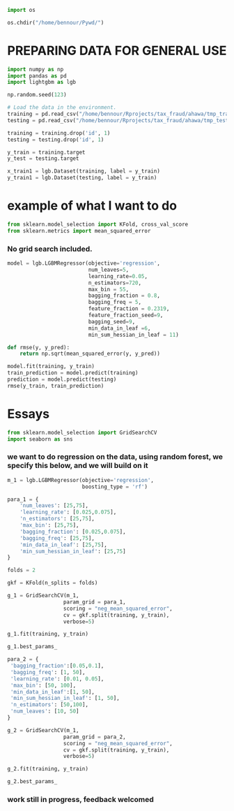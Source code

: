 ```python
import os
```


```python
os.chdir("/home/bennour/Pywd/")
```

# **PREPARING DATA FOR GENERAL USE**


```python
import numpy as np
import pandas as pd
import lightgbm as lgb
```


```python
np.random.seed(123)
```


```python
# Load the data in the environment.
training = pd.read_csv("/home/bennour/Rprojects/tax_fraud/ahawa/tmp_train.csv")
testing = pd.read_csv("/home/bennour/Rprojects/tax_fraud/ahawa/tmp_test.csv")
```


```python
training = training.drop('id', 1)
testing = testing.drop('id', 1)
```


```python
y_train = training.target
y_test = testing.target
```


```python
x_train1 = lgb.Dataset(training, label = y_train)
y_train1 = lgb.Dataset(testing, label = y_train)
```

# **example of what I want to do**


```python
from sklearn.model_selection import KFold, cross_val_score
from sklearn.metrics import mean_squared_error
```

### No grid search included.


```python
model = lgb.LGBMRegressor(objective='regression',
                          num_leaves=5,
                          learning_rate=0.05, 
                          n_estimators=720,
                          max_bin = 55, 
                          bagging_fraction = 0.8,
                          bagging_freq = 5, 
                          feature_fraction = 0.2319,
                          feature_fraction_seed=9, 
                          bagging_seed=9,
                          min_data_in_leaf =6, 
                          min_sum_hessian_in_leaf = 11)
```


```python
def rmse(y, y_pred):
    return np.sqrt(mean_squared_error(y, y_pred))
```


```python
model.fit(training, y_train)
train_prediction = model.predict(training)
prediction = model.predict(testing)
rmse(y_train, train_prediction)
```

# **Essays**


```python
from sklearn.model_selection import GridSearchCV
import seaborn as sns
```

### we want to do regression on the data, using random forest, we specify this below, and we will build on it


```python
m_1 = lgb.LGBMRegressor(objective='regression',
                        boosting_type = 'rf')
```


```python
para_1 = {
    'num_leaves': [25,75],
    'learning_rate': [0.025,0.075],
    'n_estimators': [25,75],
    'max_bin': [25,75],
    'bagging_fraction': [0.025,0.075],
    'bagging_freq': [25,75],
    'min_data_in_leaf': [25,75],
    'min_sum_hessian_in_leaf': [25,75]
}
```


```python
folds = 2

gkf = KFold(n_splits = folds)

g_1 = GridSearchCV(m_1, 
                  param_grid = para_1, 
                  scoring = "neg_mean_squared_error", 
                  cv = gkf.split(training, y_train), 
                  verbose=5)

g_1.fit(training, y_train)
```


```python
g_1.best_params_
```


```python
para_2 = {
 'bagging_fraction':[0.05,0.1],
 'bagging_freq': [1, 50],
 'learning_rate': [0.01, 0.05],
 'max_bin': [50, 100],
 'min_data_in_leaf':[1, 50],
 'min_sum_hessian_in_leaf': [1, 50],
 'n_estimators': [50,100],
 'num_leaves': [10, 50]
}
```


```python
g_2 = GridSearchCV(m_1, 
                  param_grid = para_2, 
                  scoring = "neg_mean_squared_error", 
                  cv = gkf.split(training, y_train), 
                  verbose=5)

g_2.fit(training, y_train)
```


```python
g_2.best_params_
```

### **work still in progress, feedback welcomed**
